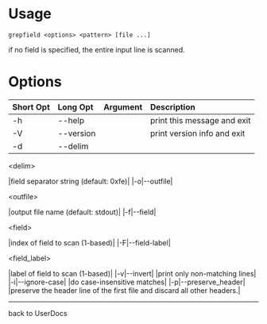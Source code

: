 # Usage #

`grepfield <options> <pattern> [file ...]`

if no field is specified, the entire input line is scanned.

# Options #
|**Short Opt**|**Long Opt**|**Argument**|**Description**|
|:------------|:-----------|:-----------|:--------------|
|-h|--help|  |print this message and exit|
|-V|--version|  |print version info and exit|
|-d|--delim|

&lt;delim&gt;

 |field separator string (default: 0xfe)|
|-o|--outfile|

&lt;outfile&gt;

 |output file name (default: stdout)|
|-f|--field|

&lt;field&gt;

 |index of field to scan (1-based)|
|-F|--field-label|

<field\_label>

 |label of field to scan (1-based)|
|-v|--invert|  |print only non-matching lines|
|-i|--ignore-case|  |do case-insensitive matches|
|-p|--preserve\_header|  |preserve the header line of the first file and discard all other headers.|


---

back to UserDocs